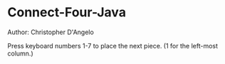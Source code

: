 # Connect-Four-Java

Author: Christopher D'Angelo

Press keyboard numbers 1-7 to place the next piece.
(1 for the left-most column.)